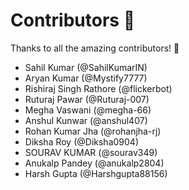 # Contributors 💜

Thanks to all the amazing contributors! 🎉

- Sahil Kumar (@SahilKumarIN)
- Aryan Kumar (@Mystify7777)
- Rishiraj Singh Rathore (@flickerbot)
- Ruturaj Pawar (@Ruturaj-007)
- Megha Vaswani (@megha-66)
- Anshul Kunwar (@anshul407)
- Rohan Kumar Jha (@rohanjha-rj)
- Diksha Roy (@Diksha0904)
- SOURAV KUMAR (@sourav349)
- Anukalp Pandey (@anukalp2804)
- Harsh Gupta (@Harshgupta88156)

